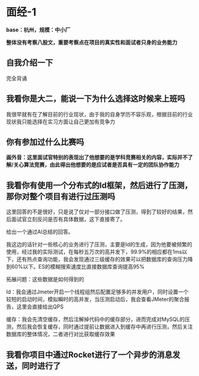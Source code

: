 
# 面经-1

**base：杭州，规模：中小厂**

**整体没有考察八股文，重要考察点在项目的真实性和面试者只身的业务能力**

## 自我介绍一下

完全背诵

## 我看你是大二，能说一下为什么选择这时候来上班吗

我很早就有在了解目前的行业现状，由于我的自身学历不容乐观，根据目前的行业现状我只能选择在实习方面让自己更加有竞争力

## 你有参加过什么比赛吗

**画外音：这里面试官特别的表现出了他想要的是学科竞赛相关的内容，实际并不了解/关心算法竞赛，由此得出他想要的是应试者是否具有一定的团队协作能力**

## 我看你有使用一个分布式的Id框架，然后进行了压测，那你对整个项目有进行过压测吗

这里回答的不是很好，只是说了仅对一部分接口做了压测，得到了较好的结果，然后面试官立刻反问是否有具体数据，这下直接寄了。

给出一个通过AI总结的回答。

我这边的话针对一些核心的业务进行了压测，主要是Id的生成，因为他要被频繁的使用，经过我的实际测试，在每秒五万次的高并发下，99.9%的相应都在1ms以下，还有热点查询功能，我会发现通过三级缓存的效果可以把数据库的查询压力降到60%以下。ES的模糊搜索速度比直接数据库查询提高95%

拓展问题：这些数据是如何得到的

Id：我会通过Jmeter开启一个线程组然后配置足够多的并发用户，同时设置一个较短的启动时间，模拟瞬时的高并发，当压测启动后，我会查看JMeter的聚合报告，这里会直接给出QPS

缓存：我会先清空缓存，然后注解掉代码中的缓存部分，进而完成对MySQL的压测，然后我会恢复缓存，同时通过提前让数据进入到缓存中再进行压测，然后关注数据库的整体情况，二者进行对比获取缓存效果

## 我看你项目中通过Rocket进行了一个异步的消息发送，同时进行了